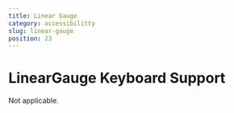 ```yaml
---
title: Linear Gauge
category: accessibilitty
slug: linear-gauge
position: 23
---
```

# LinearGauge Keyboard Support

Not applicable.

